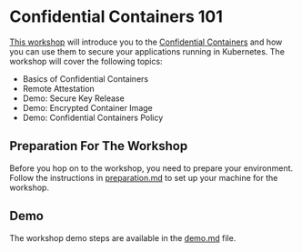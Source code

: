 # Confidential Containers 101

[This workshop](https://kccncna2024.sched.com/event/1i7l7) will introduce you to the [Confidential Containers](https://confidentialcontainers.org/) and how you can use them to secure your applications running in Kubernetes. The workshop will cover the following topics:

- Basics of Confidential Containers
- Remote Attestation
- Demo: Secure Key Release
- Demo: Encrypted Container Image
- Demo: Confidential Containers Policy

## Preparation For The Workshop

Before you hop on to the workshop, you need to prepare your environment. Follow the instructions in [preparation.md](preparation.md) to set up your machine for the workshop.

## Demo

The workshop demo steps are available in the [demo.md](demo.md) file.
